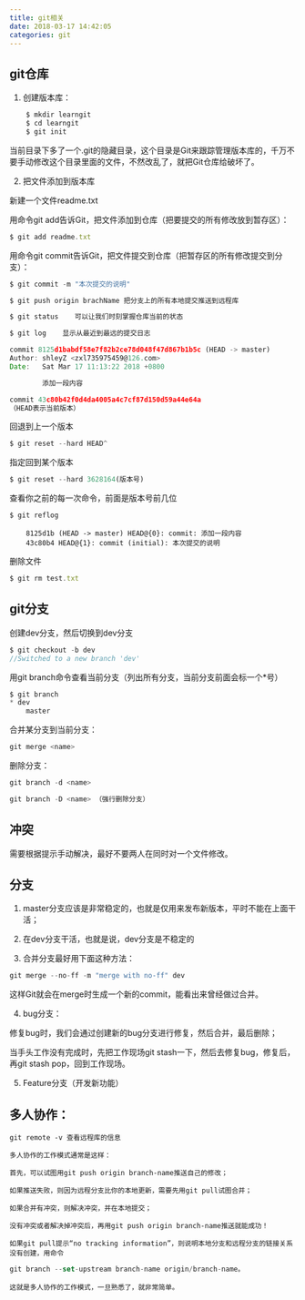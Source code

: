 ```yaml
---
title: git相关
date: 2018-03-17 14:42:05
categories: git
---
```


## git仓库

1. 创建版本库：
``` js	
	$ mkdir learngit
	$ cd learngit
	$ git init
```
当前目录下多了一个.git的隐藏目录，这个目录是Git来跟踪管理版本库的，千万不要手动修改这个目录里面的文件，不然改乱了，就把Git仓库给破坏了。

2. 把文件添加到版本库

新建一个文件readme.txt

用命令git add告诉Git，把文件添加到仓库（把要提交的所有修改放到暂存区）：

``` js	
$ git add readme.txt
```
用命令git commit告诉Git，把文件提交到仓库（把暂存区的所有修改提交到分支）：

``` js	
$ git commit -m "本次提交的说明"

$ git push origin brachName 把分支上的所有本地提交推送到远程库
```

``` js
$ git status    可以让我们时刻掌握仓库当前的状态

$ git log    显示从最近到最远的提交日志
```

``` js		
commit 8125d1babdf58e7f82b2ce78d048f47d867b1b5c (HEAD -> master)
Author: shleyZ <zxl735975459@126.com>
Date:   Sat Mar 17 11:13:22 2018 +0800

		添加一段内容

commit 43c80b42f0d4da4005a4c7cf87d150d59a44e64a
（HEAD表示当前版本）
```

回退到上一个版本
``` js
$ git reset --hard HEAD^	
```

指定回到某个版本

``` js
$ git reset --hard 3628164(版本号)  
```

查看你之前的每一次命令，前面是版本号前几位

``` js
$ git reflog  
```

		8125d1b (HEAD -> master) HEAD@{0}: commit: 添加一段内容
		43c80b4 HEAD@{1}: commit (initial): 本次提交的说明


删除文件

``` js
$ git rm test.txt  
```


## git分支

创建dev分支，然后切换到dev分支

``` js
$ git checkout -b dev
//Switched to a new branch 'dev'
```

用git branch命令查看当前分支（列出所有分支，当前分支前面会标一个*号）

``` js
$ git branch
* dev
	master
```
合并某分支到当前分支：

``` js		
git merge <name>
```

删除分支：

``` js		
git branch -d <name>

git branch -D <name> （强行删除分支）	
```


## 冲突 

需要根据提示手动解决，最好不要两人在同时对一个文件修改。


## 分支

1. master分支应该是非常稳定的，也就是仅用来发布新版本，平时不能在上面干活；

2. 在dev分支干活，也就是说，dev分支是不稳定的

3. 合并分支最好用下面这种方法：

``` js
git merge --no-ff -m "merge with no-ff" dev
```
这样Git就会在merge时生成一个新的commit，能看出来曾经做过合并。

4. bug分支：

修复bug时，我们会通过创建新的bug分支进行修复，然后合并，最后删除；

当手头工作没有完成时，先把工作现场git stash一下，然后去修复bug，修复后，再git stash pop，回到工作现场。

5. Feature分支（开发新功能）


## 多人协作：

	git remote -v 查看远程库的信息

	多人协作的工作模式通常是这样：

	首先，可以试图用git push origin branch-name推送自己的修改；

	如果推送失败，则因为远程分支比你的本地更新，需要先用git pull试图合并；

	如果合并有冲突，则解决冲突，并在本地提交；

	没有冲突或者解决掉冲突后，再用git push origin branch-name推送就能成功！

	如果git pull提示“no tracking information”，则说明本地分支和远程分支的链接关系没有创建，用命令
	
``` js	
git branch --set-upstream branch-name origin/branch-name。
```
	这就是多人协作的工作模式，一旦熟悉了，就非常简单。



